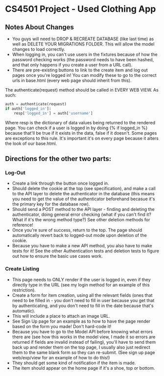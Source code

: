# CS4501 Project - Used Clothing App

## Notes About Changes

- You guys will need to DROP & RECREATE DATABASE (like last time) as well as DELETE YOUR MIGRATIONS FOLDER. This will allow the model changes to load correctly.
- When logging in, you can't use users in the fixtures because of how the password checking works (the password needs to have been hashed, and that only happens if you create a user from a URL call).
- There are pre-existing buttons to link to the create item and log out pages once you're logged in! You can modify these to go to the correct urls in base.html (every web page should inherit from this). 

The authenticate(request) method should be called in EVERY WEB VIEW. As such:
```python
auth = authenticate(request)
if auth['logged_in']:
    resp['logged_in'] = auth['username']
```
Where resp is the dictionary of data values being returned to the rendered page. You can check if a user is logged in by doing {% if logged_in %} because that'll be true if it exists in the data, false if it doesn't. Some pages are exceptions to this rule. It's important it's on every page because it alters the look of our base.html.

## Directions for the other two parts:

### Log-Out
- Create a link through the button once logged in. 
- Should delete the cookie at the top (see specification), and make a call to the API layer to delete the authenticator in the database (this means you need to get the value of the authenticator beforehand becasue it's the primary key for the database row). 
- Should send a POST method to the API layer - finding and deleting the authenticator, doing general error checking (what if you can't find it? What if it's the wrong method type?) See other deletion methods for reference! 
- Once you're sure of success, return to the top. The page should automatically revert back to logged-out mode upon deletion of the cookie.
- Because you have to make a new API method, you also have to make tests for it! See the other Authentication tests and deletion tests to figure out how to ensure the basic use cases work. 

### Create Listing
- This page needs to ONLY render if the user is logged in, even if they directly type in the URL (see my login method for an example of this restriction).
- Create a form for item creation, using all the relevant fields (ones that need to be filled in - you don't need to fill in user because you get that by authenticating, and you don't need to fill in the date because that's automatic). 
- This will include a place to attach an image URL. 
- See Sign Up page for an example as to how to have the page render based on the form you made! Don't hard-code it!
- Because you have to go to the Model API before knowing what errors there are (see how this works in the model view, I made it so errors are returned if fields are invalid instead of failing), you'll have to send them back up and render them on the top page, I usually also just redirect them to the same blank form so they can re-submit. (See sign up page web/exp/view for an example of how to do this!) 
- They should get some kind of notification if the item is made.
- The item should appear on the home page if it's a shoe, top or bottom. 
